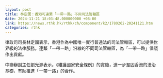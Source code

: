 ```yaml
---
layout: post
title: 林定國：香港可連繫「一帶一路」不同司法管轄區
date: 2024-11-21 18:03:48.000000000 +08:00
link: https://news.rthk.hk/rthk/ch/component/k2/1780262-20241121.htm
categories: rthk
---
```


律政司司長林定國表示，香港作為中國唯一實行普通法的司法管轄區，可以提供世界級的法律服務，連繫「一帶一路」沿線的不同司法管轄區，為「一帶一路」倡議作出貢獻。

中聯辦副主任劉光源表示，《維護國家安全條例》的實施，進一步鞏固香港的法治基礎，有助推進「一帶一路」的合作。
